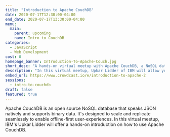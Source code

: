 ```yaml
---
title: "Introduction to Apache CouchDB"
date: 2020-07-17T12:30:00-04:00
end_date: 2020-07-17T13:30:00-04:00
menu:
  main:
    parent: upcoming
    name: Intro to CouchDB
categories:
  - JavaScript
  - Web Development
cost: 0
homepage_banner: Introduction-To-Apache-Couch.jpg
short_desc: "A hands-on virtual meetup with Apache CouchDB, a NoSQL database, with Upkar Lidder of IBM."
description: "In this virtual meetup, Upkar Lidder of IBM will allow you to get hands-on with open source Apache CouchDB, a NoSQL database."
embed_url: https://www.crowdcast.io/e/introduction-to-apache-2
sessions:
  - intro-to-couchdb
draft: false
featured: true
---
```


Apache CouchDB is an open source NoSQL database that speaks JSON natively and supports binary data. It's designed to scale and replicate seamlessly to enable offline-first user-experiences. In this virtual meetup, IBM's Upkar Lidder will offer a hands-on introduction on how to use Apache CouchDB.
